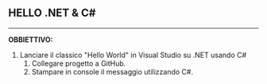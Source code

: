## HELLO .NET & C#
---
**OBBIETTIVO:**

1. Lanciare il classico "Hello World" in Visual Studio su .NET usando C#
	1. Collegare progetto a GitHub.
	1. Stampare in console il messaggio utilizzando C#.
